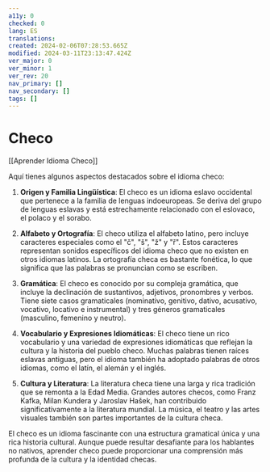 ```yaml
---
a11y: 0
checked: 0
lang: ES
translations: 
created: 2024-02-06T07:28:53.665Z
modified: 2024-03-11T23:13:47.424Z
ver_major: 0
ver_minor: 1
ver_rev: 20
nav_primary: []
nav_secondary: []
tags: []
---
```

# Checo

[[Aprender Idioma Checo]]

Aquí tienes algunos aspectos destacados sobre el idioma checo:

1. **Origen y Familia Lingüística**: El checo es un idioma eslavo occidental que pertenece a la familia de lenguas indoeuropeas. Se deriva del grupo de lenguas eslavas y está estrechamente relacionado con el eslovaco, el polaco y el sorabo.

2. **Alfabeto y Ortografía**: El checo utiliza el alfabeto latino, pero incluye caracteres especiales como el "č", "š", "ž" y "ř". Estos caracteres representan sonidos específicos del idioma checo que no existen en otros idiomas latinos. La ortografía checa es bastante fonética, lo que significa que las palabras se pronuncian como se escriben.

3. **Gramática**: El checo es conocido por su compleja gramática, que incluye la declinación de sustantivos, adjetivos, pronombres y verbos. Tiene siete casos gramaticales (nominativo, genitivo, dativo, acusativo, vocativo, locativo e instrumental) y tres géneros gramaticales (masculino, femenino y neutro).

4. **Vocabulario y Expresiones Idiomáticas**: El checo tiene un rico vocabulario y una variedad de expresiones idiomáticas que reflejan la cultura y la historia del pueblo checo. Muchas palabras tienen raíces eslavas antiguas, pero el idioma también ha adoptado palabras de otros idiomas, como el latín, el alemán y el inglés.

5. **Cultura y Literatura**: La literatura checa tiene una larga y rica tradición que se remonta a la Edad Media. Grandes autores checos, como Franz Kafka, Milan Kundera y Jaroslav Hašek, han contribuido significativamente a la literatura mundial. La música, el teatro y las artes visuales también son partes importantes de la cultura checa.

El checo es un idioma fascinante con una estructura gramatical única y una rica historia cultural. Aunque puede resultar desafiante para los hablantes no nativos, aprender checo puede proporcionar una comprensión más profunda de la cultura y la identidad checas.